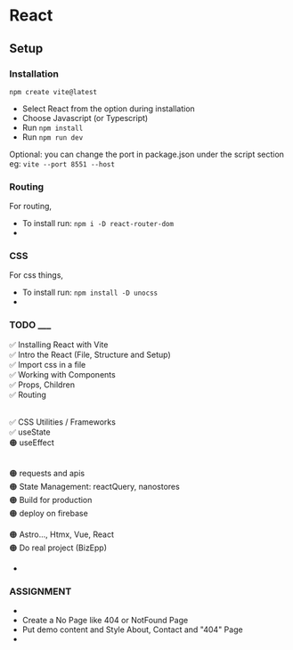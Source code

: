 # React

## Setup

### Installation

`npm create vite@latest`

- Select React from the option during installation
- Choose Javascript (or Typescript)
- Run `npm install`
- Run `npm run dev`

Optional: you can change the port in package.json under the script section
eg: `vite --port 8551 --host`

### Routing

For routing,

- To install run: `npm i -D react-router-dom`
-

### CSS

For css things,

- To install run: `npm install -D unocss`
-

### TODO \_\_\_

✅ Installing React with Vite <br />
✅ Intro the React (File, Structure and Setup)<br />
✅ Import css in a file<br />
✅ Working with Components<br />
✅ Props, Children<br />
✅ Routing<br /><br />

✅ CSS Utilities / Frameworks<br />
✅ useState<br />
🟠 useEffect<br /><br />

🟠 requests and apis<br />
🟠 State Management: reactQuery, nanostores<br />
🟠 Build for production<br />
🟠 deploy on firebase<br />

🟠 Astro..., Htmx, Vue, React<br />
🟠 Do real project (BizEpp)<br />

-

### ASSIGNMENT

-
- Create a No Page like 404 or NotFound Page
- Put demo content and Style About, Contact and "404" Page
-
